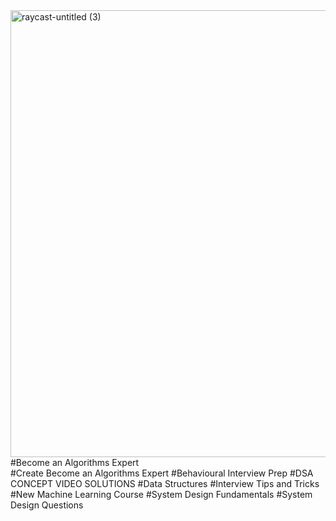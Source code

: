 
<img width="715" alt="raycast-untitled (3)" src="https://user-images.githubusercontent.com/51115513/158056718-c7e569dd-e3b6-4902-a629-b62d1a941fc9.png">
#Become an Algorithms Expert <br>
#Create Become an Algorithms Expert 
#Behavioural Interview Prep
#DSA CONCEPT VIDEO SOLUTIONS
#Data Structures
#Interview Tips and Tricks
#New Machine Learning Course
#System Design Fundamentals
#System Design Questions

